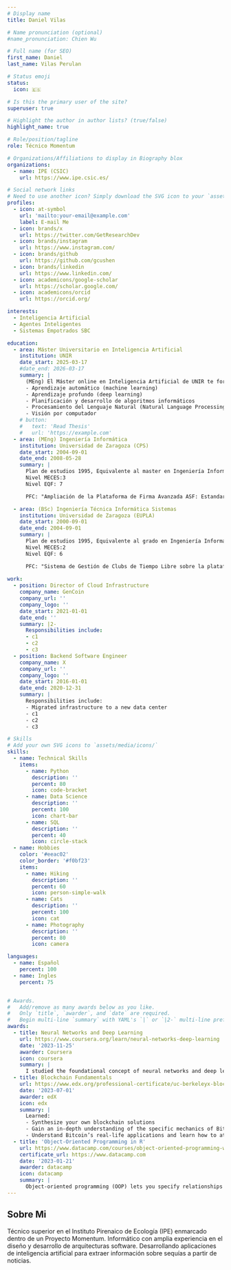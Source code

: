 ```yaml
---
# Display name
title: Daniel Vilas

# Name pronunciation (optional)
#name_pronunciation: Chien Wu

# Full name (for SEO)
first_name: Daniel
last_name: Vilas Perulan

# Status emoji
status:
  icon: 🇪🇸

# Is this the primary user of the site?
superuser: true

# Highlight the author in author lists? (true/false)
highlight_name: true

# Role/position/tagline
role: Técnico Momentum

# Organizations/Affiliations to display in Biography blox
organizations:
  - name: IPE (CSIC)
    url: https://www.ipe.csic.es/

# Social network links
# Need to use another icon? Simply download the SVG icon to your `assets/media/icons/` folder.
profiles:
  - icon: at-symbol
    url: 'mailto:your-email@example.com'
    label: E-mail Me
  - icon: brands/x
    url: https://twitter.com/GetResearchDev
  - icon: brands/instagram
    url: https://www.instagram.com/
  - icon: brands/github
    url: https://github.com/gcushen
  - icon: brands/linkedin
    url: https://www.linkedin.com/
  - icon: academicons/google-scholar
    url: https://scholar.google.com/
  - icon: academicons/orcid
    url: https://orcid.org/

interests:
  - Inteligencia Artificial
  - Agentes Inteligentes
  - Sistemas Empotrados SBC

education:
  - area: Máster Universitario en Inteligencia Artificial
    institution: UNIR
    date_start: 2025-03-17
    #date_end: 2026-03-17
    summary: |
      (MEng) El Máster online en Inteligencia Artificial de UNIR te forma en las cinco las ramas principales de la IA:
      - Aprendizaje automático (machine learning)
      - Aprendizaje profundo (deep learning)
      - Planificación y desarrollo de algoritmos informáticos
      - Procesamiento del Lenguaje Natural (Natural Language Processing, NLP)
      - Visión por computador
    # button:
    #   text: 'Read Thesis'
    #   url: 'https://example.com'
  - area: (MEng) Ingeniería Informática
    institution: Universidad de Zaragoza (CPS)
    date_start: 2004-09-01
    date_end: 2008-05-28
    summary: |
      Plan de estudios 1995, Equivalente al master en Ingeniería Informática.
      Nivel MECES:3
      Nivel EQF: 7

      PFC: "Ampliación de la Plataforma de Firma Avanzada ASF: Estandarización de la Interfaz a través de DSS OASIS e Implementación de Nuevas Funciones"

  - area: (BSc) Ingeniería Técnica Informática Sistemas
    institution: Universidad de Zaragoza (EUPLA)
    date_start: 2000-09-01
    date_end: 2004-09-01
    summary: |
      Plan de estudios 1995, Equivalente al grado en Ingeniería Informática
      Nivel MECES:2
      Nivel EQF: 6

      PFC: "Sistema de Gestión de Clubs de Tiempo Libre sobre la plataforma J2EE"
      
work:
  - position: Director of Cloud Infrastructure
    company_name: GenCoin
    company_url: ''
    company_logo: ''
    date_start: 2021-01-01
    date_end: ''
    summary: |2-
      Responsibilities include:
      - c1
      - c2
      - c3
  - position: Backend Software Engineer
    company_name: X
    company_url: ''
    company_logo: ''
    date_start: 2016-01-01
    date_end: 2020-12-31
    summary: |
      Responsibilities include:
      - Migrated infrastructure to a new data center
      - c1
      - c2
      - c3

# Skills
# Add your own SVG icons to `assets/media/icons/`
skills:
  - name: Technical Skills
    items:
      - name: Python
        description: ''
        percent: 80
        icon: code-bracket
      - name: Data Science
        description: ''
        percent: 100
        icon: chart-bar
      - name: SQL
        description: ''
        percent: 40
        icon: circle-stack
  - name: Hobbies
    color: '#eeac02'
    color_border: '#f0bf23'
    items:
      - name: Hiking
        description: ''
        percent: 60
        icon: person-simple-walk
      - name: Cats
        description: ''
        percent: 100
        icon: cat
      - name: Photography
        description: ''
        percent: 80
        icon: camera

languages:
  - name: Español
    percent: 100
  - name: Ingles
    percent: 75


# Awards.
#   Add/remove as many awards below as you like.
#   Only `title`, `awarder`, and `date` are required.
#   Begin multi-line `summary` with YAML's `|` or `|2-` multi-line prefix and indent 2 spaces below.
awards:
  - title: Neural Networks and Deep Learning
    url: https://www.coursera.org/learn/neural-networks-deep-learning
    date: '2023-11-25'
    awarder: Coursera
    icon: coursera
    summary: |
      I studied the foundational concept of neural networks and deep learning. By the end, I was familiar with the significant technological trends driving the rise of deep learning; build, train, and apply fully connected deep neural networks; implement efficient (vectorized) neural networks; identify key parameters in a neural network’s architecture; and apply deep learning to your own applications.
  - title: Blockchain Fundamentals
    url: https://www.edx.org/professional-certificate/uc-berkeleyx-blockchain-fundamentals
    date: '2023-07-01'
    awarder: edX
    icon: edx
    summary: |
      Learned:
      - Synthesize your own blockchain solutions
      - Gain an in-depth understanding of the specific mechanics of Bitcoin
      - Understand Bitcoin’s real-life applications and learn how to attack and destroy Bitcoin, Ethereum, smart contracts and Dapps, and alternatives to Bitcoin’s Proof-of-Work consensus algorithm
  - title: 'Object-Oriented Programming in R'
    url: https://www.datacamp.com/courses/object-oriented-programming-with-s3-and-r6-in-r
    certificate_url: https://www.datacamp.com
    date: '2023-01-21'
    awarder: datacamp
    icon: datacamp
    summary: |
      Object-oriented programming (OOP) lets you specify relationships between functions and the objects that they can act on, helping you manage complexity in your code. This is an intermediate level course, providing an introduction to OOP, using the S3 and R6 systems. S3 is a great day-to-day R programming tool that simplifies some of the functions that you write. R6 is especially useful for industry-specific analyses, working with web APIs, and building GUIs.
---
```


## Sobre Mi

Técnico superior en el Instituto Pirenaico de Ecología (IPE) enmarcado dentro de un Proyecto Momentum. Informático con amplia experiencia en el diseño y desarrollo de arquitecturas software. Desarrollando aplicaciones de inteligencia artificial para extraer información sobre sequías a partir de noticias.
